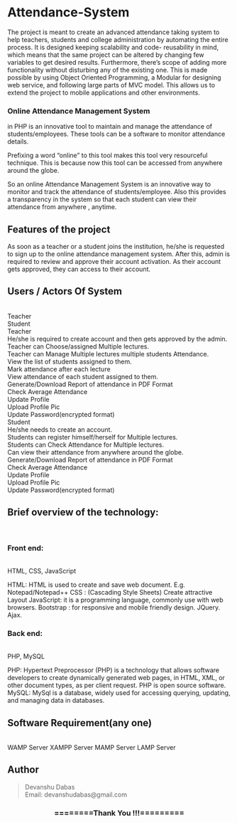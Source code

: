 Attendance-System
=================

The project is meant to create an advanced attendance taking system to help teachers, 
students and college administration by automating the entire process. It is designed keeping 
scalability and code- reusability in mind, which means that the same project can be altered 
by changing few variables to get desired results. Furthermore, there’s scope of adding more 
functionality without disturbing any of the existing one. This is made possible by using 
Object Oriented Programming, a Modular for designing web service, and following large 
parts of MVC model. This allows us to extend the project to mobile applications and other environments.



<h3>Online Attendance Management System</h3>in PHP is an innovative tool to maintain and manage the attendance of students/employees. These tools can be a software to monitor attendance details.

Prefixing a word “online” to this tool makes this tool very resourceful technique. This is because now this tool can be accessed from anywhere around the globe.

So an online Attendance Management System is an innovative way to monitor and track the attendance of students/employee.
Also this provides a transparency in the system so that each student can view their attendance from anywhere , anytime.

<h2>Features of the project</h2>
As soon as a teacher or a student joins the institution, he/she is requested to sign up to the online attendance management system. After this, admin is required to review and approve their account activation.
As their account gets approved, they can access to their account.

<h2>Users / Actors Of System</h2><br>
Teacher<br>
Student<br>
Teacher<br>
He/she is required to create account and then gets approved by the admin.<br>
Teacher can Choose/assigned Multiple lectures.<br>
Teacher can Manage Multiple lectures multiple students Attendance.<br>
View the list of students assigned to them.<br>
Mark attendance after each lecture<br>
View attendance of each student assigned to them.<br>
Generate/Download Report of attendance in PDF Format<br>
Check Average Attendance<br>
Update Profile<br>
Upload Profile Pic<br>
Update Password(encrypted format)<br>
Student<br>
He/she needs to create an account.<br>
Students can register himself/herself for Multiple lectures.<br>
Students can Check Attendance for Multiple lectures.<br>
Can view their attendance from anywhere around the globe.<br>
Generate/Download Report of attendance in PDF Format<br>
Check Average Attendance<br>
Update Profile<br>
Upload Profile Pic<br>
Update Password(encrypted format)<br>

<h2>Brief overview of the technology:</h2><br>
<h3>Front end:</h3> <br>HTML, CSS, JavaScript

HTML: HTML is used to create and save web document. E.g. Notepad/Notepad++
CSS : (Cascading Style Sheets) Create attractive Layout
JavaScript: it is a programming language, commonly use with web browsers.
Bootstrap : for responsive and mobile friendly design.
JQuery.
Ajax.
 

<h3>Back end:</h3> <br>PHP, MySQL

PHP: Hypertext Preprocessor (PHP) is a technology that allows software developers to create dynamically generated web pages, in HTML, XML, or other document types, as per client request. PHP is open source software.
MySQL: MySql is a database, widely used for accessing querying, updating, and managing data in databases.


<h2>Software Requirement(any one)</h2><br>
WAMP Server
XAMPP Server
MAMP Server
LAMP Server

<h2>Author</h2>
<blockquote>
  Devanshu Dabas<br>
  Email: devanshudabas@gmail.com
</blockquote>

<div align="center">
    <h3>========Thank You !!!=========</h3>
</div>

